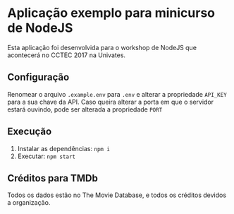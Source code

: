 # Aplicação exemplo para minicurso de NodeJS

Esta aplicação foi desenvolvida para o workshop de NodeJS que acontecerá no CCTEC 2017 na Univates.

## Configuração

Renomear o arquivo `.example.env` para `.env` e alterar a propriedade `API_KEY` para a sua chave da API.
Caso queira alterar a porta em que o servidor estará ouvindo, pode ser alterada a propriedade `PORT`

## Execução

1) Instalar as dependências: `npm i`
2) Executar: `npm start`

## Créditos para TMDb

Todos os dados estão no The Movie Database, e todos os créditos devidos a organização.
